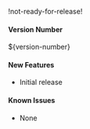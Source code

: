!not-ready-for-release!

#### Version Number
${version-number}

#### New Features
- Initial release

#### Known Issues
- None

